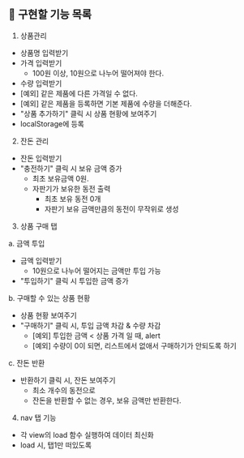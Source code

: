 ## 📌 구현할 기능 목록

1. 상품관리

- 상품명 입력받기
- 가격 입력받기
  - 100원 이상, 10원으로 나누어 떨어져야 한다.
- 수량 입력받기
- [예외] 같은 제품에 다른 가격일 수 없다.
- [예외] 같은 제품을 등록하면 기본 제품에 수량을 더해준다.
- "상품 추가하기" 클릭 시 상품 현황에 보여주기
- localStorage에 등록

2. 잔돈 관리

- 잔돈 입력받기
- "충전하기" 클릭 시 보유 금액 증가
  - 최초 보유금액 0원.
  - 자판기가 보유한 동전 출력
    - 최초 보유 동전 0개
    - 자판기 보유 금액만큼의 동전이 무작위로 생성

3. 상품 구매 탭

a. 금액 투입

- 금액 입력받기
  - 10원으로 나누어 떨어지는 금액만 투입 가능
- "투입하기" 클릭 시 투입한 금액 증가

b. 구매할 수 있는 상품 현황

- 상품 현황 보여주기
- "구매하기" 클릭 시, 투입 금액 차감 & 수량 차감
  - [예외] 투입한 금액 < 상품 가격 일 때, alert
  - [예외] 수량이 0이 되면, 리스트에서 없애서 구매하기가 안되도록 하기

c. 잔돈 반환

- 반환하기 클릭 시, 잔돈 보여주기
  - 최소 개수의 동전으로
  - 잔돈을 반환할 수 없는 경우, 보유 금액만 반환한다.

4. nav 탭 기능

- 각 view의 load 함수 실행하여 데이터 최신화
- load 시, 탭1만 떠있도록
